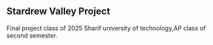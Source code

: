 ## Stardrew Valley Project

Final project class of 2025 Sharif university of technology,AP class of second semester.
